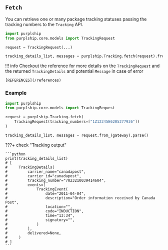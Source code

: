 ## `Fetch`

You can retrieve one or many package tracking statuses passing the tracking numbers
to the `Tracking` API.


```python
import purplship
from purplship.core.models import TrackingRequest

request = TrackingRequest(...)

tracking_details_list, messages = purplship.Tracking.fetch(request).from_(gateway).parse()
```

!!! info
    Checkout the reference for more details on the `TrackingRequest` and the returned `TrackingDetails` and 
    potential `Message` in case of error
    
    [REFERENCES](/references)

### Example

```python
import purplship
from purplship.core.models import TrackingRequest

request = purplship.Tracking.fetch(
    TrackingRequest(tracking_numbers=["1Z12345E6205277936"])
)

tracking_details_list, messages = request.from_(gateway).parse()
```

???+ check "Tracking output"

    ```python
    print(tracking_details_list)
    # [
    #     TrackingDetails(
    #         carrier_name="canadapost",
    #         carrier_id="canadapost",
    #         tracking_number="7023210039414604",
    #         events=[
    #             TrackingEvent(
    #                 date="2011-04-04",
    #                 description="Order information received by Canada Post",
    #                 location="",
    #                 code="INDUCTION",
    #                 time="13:34",
    #                 signatory="",
    #             )
    #         ],
    #         delivered=None,
    #     )
    # ]
    ```
